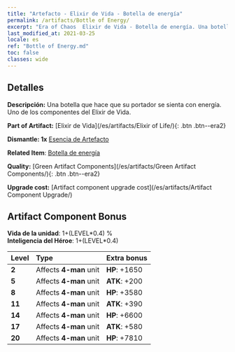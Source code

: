```yaml
---
title: "Artefacto - Elixir de Vida - Botella de energía"
permalink: /artifacts/Bottle of Energy/
excerpt: "Era of Chaos  Elixir de Vida - Botella de energía. Una botella que hace que su portador se sienta con energía. Uno de los componentes del Elixir de Vida."
last_modified_at: 2021-03-25
locale: es
ref: "Bottle of Energy.md"
toc: false
classes: wide
---
```




## Detalles

 **Descripción:** Una botella que hace que su portador se sienta con energía. Uno de los componentes del Elixir de Vida.

 **Part of Artifact:** [Elixir de Vida](/es/artifacts/Elixir of Life/){: .btn .btn--era2}

 **Dismantle: 1x** [Esencia de Artefacto](/es/Items/con_905/)

 **Related Item**: [Botella de energía](/es/Items/art_108/)

 **Quality:** [Green Artifact Components](/es/artifacts/Green Artifact Components/){: .btn .btn--era2}

 **Upgrade cost:** [Artifact component upgrade cost](/es/artifacts/Artifact Component Upgrade/)

## Artifact Component Bonus

  **Vida de la unidad**: 1+(LEVEL\*0.4) %<br/>**Inteligencia del Héroe**: 1+(LEVEL\*0.4)

  |  Level  | Type |    Extra bonus  | 
  |:--------|:-----|:----------------| 
  | **2** | Affects **4-man** unit | **HP**: +1650 | 
  | **5** | Affects **4-man** unit | **ATK**: +200 | 
  | **8** | Affects **4-man** unit | **HP**: +3580 | 
  | **11** | Affects **4-man** unit | **ATK**: +390 | 
  | **14** | Affects **4-man** unit | **HP**: +6600 | 
  | **17** | Affects **4-man** unit | **ATK**: +580 | 
  | **20** | Affects **4-man** unit | **HP**: +7810 | 
